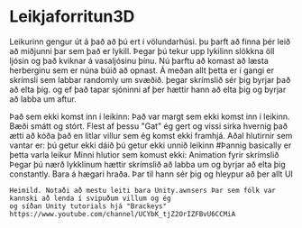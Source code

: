 # Leikjaforritun3D

Leikurinn gengur út á það að þú ert í völundarhúsi. þu þarft að finna þér leið að miðjunni þar sem það er lykill. Þegar þú tekur upp lykilinn slökkna öll ljósin og það kviknar á vasaljósinu þínu. Nú þarftu að komast að læsta herberginu sem er núna búið að opnast. Á meðan allt þetta er í gangi er skrímsli sem labbar randomly um svæðið. þegar skrímslið sér þig byrjar það að elta þig. og ef það tapar sjóninni af þer hættir hann að elta þig og byrjar að labba um aftur.

Það sem ekki komst inn í leikinn:
Það var margt sem ekki komst inn í leikinn. Bæði smátt og stórt. Flest af þessu "Gat" ég gert og vissi sirka hvernig það ætti að kóða það en litlar villur sem ég komst ekki framhjá. 
  Aðal hlutirnir sem vantar er:
    þú getur ekki dáið
    þú getur ekki unnið leikinn
    #Þannig basically er þetta varla leikur
   Minni hlutior sem komust ekki:
    Animation fyrir skrímslið
    Þegar þú nærð lykklinum hættir skrímslið að labba um og byrjar að elta þig constantly. Bara á hægari hraða. Þar til hann sér þig og hleypur að þer
    allt UI
    
    
    Heimild. Notaði að mestu leiti bara Unity.awnsers Þar sem fólk var kannski að lenda í svipuðum villum og ég
    og síðan Unity tutorials hjá "Brackeys" https://www.youtube.com/channel/UCYbK_tjZ2OrIZFBvU6CCMiA
